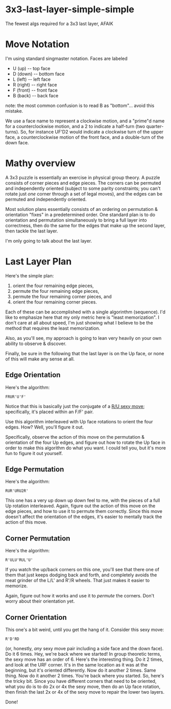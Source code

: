 # 3x3-last-layer-simple-simple
The fewest algs required for a 3x3 last layer, AFAIK

# Move Notation

I'm using standard singmaster notation. Faces are labeled

- U (up) -- top face
- D (down) -- bottom face
- L (left) -- left face
- R (right) -- right face
- F (front) -- front face
- B (back) -- back face

note: the most common confusion is to read B as "bottom"... avoid this mistake.

We use a face name to represent a clockwise motion, and a "prime"d name for a counterclockwise motion, and a 2 to indicate a half-turn (two quarter-turns). So, for instance UF'D2 would indicate a clockwise turn of the upper face, a counterclockwise motion of the front face, and a double-turn of the down face.

# Mathy overview

A 3x3 puzzle is essentially an exercise in physical group theory. A puzzle consists of corner pieces and edge pieces. The corners can be permuted and independently oriented (subject to some parity constraints; you can't rotate just *one* corner through a set of legal moves), and the edges can be permuted and independently oriented.

Most solution plans essentially consists of an ordering on permutation & orientation "fixes" in a predetermined order. One standard plan is to do orientation and permutation simultaneously to bring a full layer into correctness, then do the same for the edges that make up the second layer, then tackle the last layer. 

I'm only going to talk about the last layer.

# Last Layer Plan

Here's the simple plan:

1) orient the four remaining edge pieces,
2) permute the four remaining edge pieces,
3) permute the four remaining corner pieces, and
4) orient the four remaining corner pieces.

Each of these can be accomplished with a single algorinthm (sequence). I'd like to emphasize here that my only metric here is "least memorization". I don't care at all about speed, I'm just showing what I believe to be the method that requires the least memorization.

Also, as you'll see, my approach is going to lean very heavily on your own ability to observe & discover.

Finally, be sure in the following that the last layer is on the Up face, or none of this will make any sense at all.

## Edge Orientation

Here's the algorithm:

```
FRUR'U'F'
```
Notice that this is basically just the conjugate of a [R/U sexy move](https://www.speedsolving.com/wiki/index.php/Sexy_Move); specifically, it's placed within an F/F' pair.

Use this algorithm interleaved with Up face rotations to orient the four edges. How? Well, you'll figure it out. 

Specifically, observe the action of this move on the permutation & orientation of the four Up edges, and figure out how to rotate the Up face in order to make this algorithm do what you want. I could tell you, but it's more fun to figure it out yourself.

## Edge Permutation

Here's the algorithm:

```
RUR'URU2R'
```

This one has a very up down up down feel to me, with the pieces of a full Up rotation interleaved. Again, figure out the action of this move on the edge pieces, and how to use it to permute them correctly. Since this move doesn't affect the orientation of the edges, it's easier to mentally track the action of this move.

## Corner Permutation

Here's the algorithm:

```
R'ULU'RUL'U'
```

If you watch the up/back corners on this one, you'll see that there one of them that just keeps dodging back and forth, and completely avoids the meat grinder of the L/L' and R'/R wheels. That just makes it easier to memorize. 

Again, figure out how it works and use it to *permute* the corners. Don't worry about their orientation yet.

## Corner Orientation

This one's a bit weird, until you get the hang of it. Consider this sexy move:

```
R'D'RD
```

(or, honestly, *any* sexy move pair including a side face and the down face). Do it 6 times. Hey, we're back where we started! In group theoretic terms, the sexy move has an order of 6. Here's the interesting thing. Do it 2 times, and look at the URF corner. It's in the same location as it was at the beginning, but it's oriented differently. Now do it another 2 times. Same thing. Now do it another 2 times. You're back where you started. So, here's the tricky bit. Since you have different corners that need to be oriented, what you do is to do 2x or 4x the sexy move, then do an Up face rotation, then finish the last 2x or 4x of the sexy move to repair the lower two layers.

Done!
